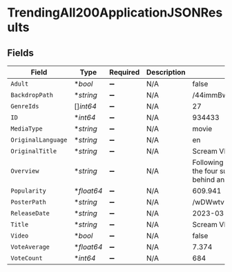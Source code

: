 # TrendingAll200ApplicationJSONResults


## Fields

| Field                                                                                                         | Type                                                                                                          | Required                                                                                                      | Description                                                                                                   | Example                                                                                                       |
| ------------------------------------------------------------------------------------------------------------- | ------------------------------------------------------------------------------------------------------------- | ------------------------------------------------------------------------------------------------------------- | ------------------------------------------------------------------------------------------------------------- | ------------------------------------------------------------------------------------------------------------- |
| `Adult`                                                                                                       | **bool*                                                                                                       | :heavy_minus_sign:                                                                                            | N/A                                                                                                           | false                                                                                                         |
| `BackdropPath`                                                                                                | **string*                                                                                                     | :heavy_minus_sign:                                                                                            | N/A                                                                                                           | /44immBwzhDVyjn87b3x3l9mlhAD.jpg                                                                              |
| `GenreIds`                                                                                                    | []*int64*                                                                                                     | :heavy_minus_sign:                                                                                            | N/A                                                                                                           | 27                                                                                                            |
| `ID`                                                                                                          | **int64*                                                                                                      | :heavy_minus_sign:                                                                                            | N/A                                                                                                           | 934433                                                                                                        |
| `MediaType`                                                                                                   | **string*                                                                                                     | :heavy_minus_sign:                                                                                            | N/A                                                                                                           | movie                                                                                                         |
| `OriginalLanguage`                                                                                            | **string*                                                                                                     | :heavy_minus_sign:                                                                                            | N/A                                                                                                           | en                                                                                                            |
| `OriginalTitle`                                                                                               | **string*                                                                                                     | :heavy_minus_sign:                                                                                            | N/A                                                                                                           | Scream VI                                                                                                     |
| `Overview`                                                                                                    | **string*                                                                                                     | :heavy_minus_sign:                                                                                            | N/A                                                                                                           | Following the latest Ghostface killings, the four survivors leave Woodsboro behind and start a fresh chapter. |
| `Popularity`                                                                                                  | **float64*                                                                                                    | :heavy_minus_sign:                                                                                            | N/A                                                                                                           | 609.941                                                                                                       |
| `PosterPath`                                                                                                  | **string*                                                                                                     | :heavy_minus_sign:                                                                                            | N/A                                                                                                           | /wDWwtvkRRlgTiUr6TyLSMX8FCuZ.jpg                                                                              |
| `ReleaseDate`                                                                                                 | **string*                                                                                                     | :heavy_minus_sign:                                                                                            | N/A                                                                                                           | 2023-03-08                                                                                                    |
| `Title`                                                                                                       | **string*                                                                                                     | :heavy_minus_sign:                                                                                            | N/A                                                                                                           | Scream VI                                                                                                     |
| `Video`                                                                                                       | **bool*                                                                                                       | :heavy_minus_sign:                                                                                            | N/A                                                                                                           | false                                                                                                         |
| `VoteAverage`                                                                                                 | **float64*                                                                                                    | :heavy_minus_sign:                                                                                            | N/A                                                                                                           | 7.374                                                                                                         |
| `VoteCount`                                                                                                   | **int64*                                                                                                      | :heavy_minus_sign:                                                                                            | N/A                                                                                                           | 684                                                                                                           |